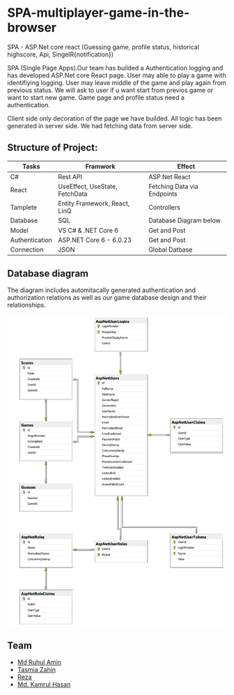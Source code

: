 # SPA-multiplayer-game-in-the-browser
SPA - ASP.Net core react (Guessing game, profile status, historical highscore, Api, SingelR{notification})

SPA (Single Page Apps).Our team has builded a Authentication logging and has developed ASP.Net core React page. User may able to play a game with identifiying logging. User may leave middle of the game and play again from previous status. We will ask to user if u want start from previos game or want to start new game. Game page and profile status need a authentication. 

Client side only decoration of the page we have builded. All logic has been generated in server side. We had fetching data from server side.

## Structure of Project:
|   Tasks     |   Framwork    |  Effect  |
|-----|--------|-------|
|C# |  Rest API   | ASP.Net React
|React |  UseEffect, UseState, FetchData   | Fetching Data via Endpoints
|Tamplete | Entity Framework, React, LinQ | Controllers
|Database | SQL | Database Diagram below
|Model | VS C# & .NET Core 6   | Get and Post
|Authentication | ASP.NET Core 6 - 6.0.23  | Get and Post
|Connection |  JSON   |  Global Datbase


## Database diagram
The diagram includes automitacally generated authentication and authorization relations as well as our game database design and their relationships.

![alt text](database-diagram.png)

## Team

- [Md Ruhul Amin](https://github.com/Md-Ruhul-Amin-Rony)
- [Tasmia Zahin](https://github.com/tasmiazahin)
- [Reza](https://github.com/Rezaeskandar)
- [Md. Kamrul Hasan](https://github.com/chasmkhasan)
